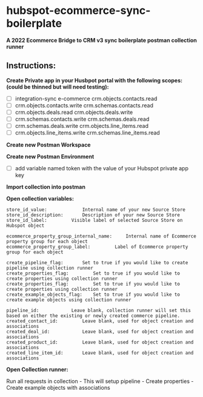 

# hubspot-ecommerce-sync-boilerplate

**A 2022 Ecommerce Bridge to CRM v3 sync boilerplate postman collection runner**

## Instructions:
**Create Private app in your Husbpot portal with the following scopes: (could be thinned but will need testing):**

 - [ ] integration-sync e-commerce crm.objects.contacts.read
 - [ ] crm.objects.contacts.write crm.schemas.contacts.read
 - [ ] crm.objects.deals.read crm.objects.deals.write
 - [ ] crm.schemas.contacts.write crm.schemas.deals.read
 - [ ] crm.schemas.deals.write crm.objects.line_items.read
 - [ ] crm.objects.line_items.write crm.schemas.line_items.read

**Create new Postman Workspace**

**Create new Postman Environment**

 - [ ] add variable named token with the value of your Hubspot
       private app key

**Import collection into postman**

**Open collection variables:**

    store_id_value:  			Internal name of your new Source Store
    store_id_description:		Description of your new Source Store
    store_id_label:			Visible label of selected Source Store on Hubspot object

    ecommerce_property_group_internal_name: 	Internal name of Ecommerce property group for each object
    ecommerce_property_group_label: 		Label of Ecommerce property group for each object
    
    create_pipeline_flag:		Set to true if you would like to create pipeline using collection runner
    create_properties_flag: 		Set to true if you would like to create properties using collection runner
    create_properties_flag: 		Set to true if you would like to create properties using collection runner
    create_example_objects_flag: 	Set to true if you would like to create example objects using collection runner
    
    pipeline_id:			Leave blank, collection runner will set this based on either the existing or newly created commerce pipeline.
    created_contact_id: 		Leave blank, used for object creation and associations
    created_deal_id: 			Leave blank, used for object creation and associations
    created_product_id: 		Leave blank, used for object creation and associations
    created_line_item_id: 		Leave blank, used for object creation and associations
    

**Open Collection runner:**

Run all requests in collection
	 - This will setup pipeline
	 - Create properties
	 - Create example objects with associations
